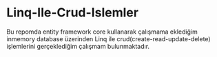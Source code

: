 # Linq-Ile-Crud-Islemler
Bu repomda entity framework core kullanarak çalışmama eklediğim inmemory database üzerinden Linq ile crud(create-read-update-delete) işlemlerini gerçeklediğim çalışmam bulunmaktadır.
